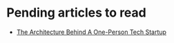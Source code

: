 <h1>Pending articles to read</h1>

<ul>
  <li>
    <a href="https://anthonynsimon.com/blog/one-man-saas-architecture/">The Architecture Behind A One-Person Tech Startup</a>
  </li>
</ul>
